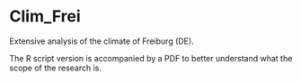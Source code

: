 # Clim_Frei
Extensive analysis of the climate of Freiburg (DE).

The R script version is accompanied by a PDF to better understand what the scope of the research is.
